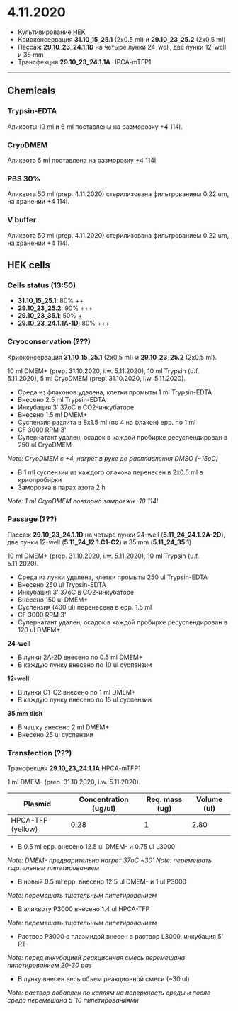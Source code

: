 4.11.2020
=========

- Культивирование HEK
- Криоконсервация **31.10_15_25.1** (2x0.5 ml) и **29.10_23_25.2** (2x0.5 ml)
- Пассаж **29.10_23_24.1.1D** на четыре лунки 24-well, две лунки 12-well и 35 mm
- Трансфекция **29.10_23_24.1.1A** HPCA-mTFP1

---

## Chemicals
### Trypsin-EDTA
Аликвоты 10 ml и 6 ml поставлены на разморозку +4 114l.

### CryoDMEM
Аликвота 5 ml поставлена на разморозку +4 114l.

### PBS 30%
Аликвота 50 ml (prep. 4.11.2020) стерилизована фильтрованием 0.22 um, на хранении +4 114l.

### V buffer
Аликвота 50 ml (prep. 4.11.2020) стерилизована фильтрованием 0.22 um, на хранении +4 114l.


## HEK cells 
### Cells status (13:50)
- **31.10_15_25.1**: 80% ++
- **29.10_23_25.2**: 90% +++
- **29.10_23_35.1**: 50% +
- **29.10_23_24.1.1A-1D**: 80% +++

### Cryoconservation (???)
Криоконсервация **31.10_15_25.1** (2x0.5 ml) и **29.10_23_25.2** (2x0.5 ml).

10 ml DMEM+ (prep. 31.10.2020, i.w. 5.11.2020), 10 ml Trypsin (u.f. 5.11.2020), 5 ml CryoDMEM (prep. 31.10.2020, i.w. 5.11.2020).

- Среда из флаконов удалена, клетки промыты 1 ml Trypsin-EDTA
- Внесено 2.5 ml Trypsin-EDTA
- Инкубация 3' 37oC в CO2-инкубаторе
- Внесено 1.5 ml DMEM+
- Суспензия разлита в 8x1.5 ml (по 4 на флакон) epp. по 1 ml
- CF 3000 RPM 3'
- Супернатант удален, осадок в каждой пробирке ресуспендирован в 250 ul CryoDMEM

*Note: CryoDMEM с +4, нагрет в руке до расплавления DMSO (\~15oC)*

- В 1 ml суспензии из каждого флакона перенесен в 2x0.5 ml в криопробирки
- Заморозка в парах азота 2 h

*Note: 1 ml CryoDMEM повторно замроежн -10 114l*

### Passage (???)
Пассаж **29.10_23_24.1.1D** на четыре лунки 24-well (**5.11_24_24.1.2A-2D**), две лунки 12-well (**5.11_24_12.1.C1-C2**) и 35 mm (**5.11_24_35.1**)

10 ml DMEM+ (prep. 31.10.2020, i.w. 5.11.2020), 10 ml Trypsin (u.f. 5.11.2020).

- Среда из лунки удалена, клетки промыты 250 ul Trypsin-EDTA
- Внесено 250 ul Trypsin-EDTA
- Инкубация 3' 37oC в CO2-инкубаторе
- Внесено 150 ul DMEM+
- Суспензия (400 ul) перенесена в epp. 1.5 ml
- CF 3000 RPM 3'
- Супернатант удален, осадок в каждой пробирке ресуспендирован в 120 ul DMEM+

**24-well**
- В лунки 2A-2D внесено по 0.5 ml DMEM+
- В каждую лунку внесено по 10 ul суспензии

**12-well**
- В лунки C1-C2 внесено по 1 ml DMEM+
- В каждую лунку внесено по 15 ul суспензии

**35 mm dish**
- В чашку внесено 2 ml DMEM+
- Внесено 25 ul суспензии

### Transfection (???)
Трансфекция **29.10_23_24.1.1A** HPCA-mTFP1

1 ml DMEM- (prep. 31.10.2020, i.w. 5.11.2020).

|Plasmid|Concentration (ug/ul)|Req. mass (ug)|Volume (ul)|
|-|-|-|-|
|HPCA-TFP (yellow)|0.28|1|2.80|

- В 0.5 ml epp. внесено 12.5 ul DMEM- и 0.75 ul L3000

*Note: DMEM- предварительно нагрет 37oC \~30'*
*Note: перемешать тщательным пипетированием*

- В новый 0.5 ml epp. внесено 12.5 ul DMEM- и 1 ul P3000

*Note: перемешать тщательным пипетированием*

- В аликвоту P3000 внесенo 1.4 ul HPCA-TFP

*Note: перемешать тщательным пипетированием*

- Раствор P3000 c плазмидой внесен в раствор L3000, инкубация 5' RT

*Note: перед инкубацией реакционная смесь перемешана пипетированием 20-30 раз*

- В лунку внесен весь объем реакционной смеси (\~30 ul)

*Note: раствор добавлен по каплям на поверхность среды и после среда перемешана 5-10 пипетированиями*
